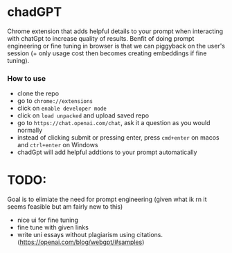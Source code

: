 # chadGPT

Chrome extension that adds helpful details to your prompt when interacting with chatGpt to increase quality of results. Benfit of doing prompt engineering  or fine tuning in browser is that we can piggyback on the user's session (+ only usage cost then becomes creating embeddings if fine tuning). 


### How to use
 - clone the repo
 - go to `chrome://extensions`
 - click on `enable developer mode`
 - click on `load unpacked` and upload saved repo
 - go to `https://chat.openai.com/chat`, ask it a question as you would normally
 - instead of clicking submit or pressing enter, press `cmd+enter` on macos and `ctrl+enter` on Windows
 - chadGpt will add helpful addtions to your prompt automatically


# TODO:
Goal is to elimiate the need for prompt engineering (given what ik rn it seems feasible but am fairly new to this)

- nice ui for fine tuning
- fine tune with given links
- write uni essays without plagiarism using citations. (https://openai.com/blog/webgpt/#samples) 


